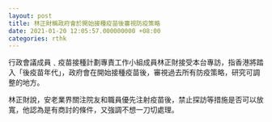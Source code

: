 ```yaml
---
layout: post
title: 林正財稱政府會於開始接種疫苗後審視防疫策略
date: 2021-01-20 12:05:57.000000000 +08:00
categories: rthk
---
```


行政會議成員﹑疫苗接種計劃專責工作小組成員林正財接受本台專訪，指香港將踏入「後疫苗年代」，政府會在開始接種疫苗後，審視過去所有防疫策略，研究可調整的地方。

林正財說，安老業界關注院友和職員優先注射疫苗後，禁止探訪等措施是否可以放寬，他認為是有商討的條件，又強調不想一刀切處理。
